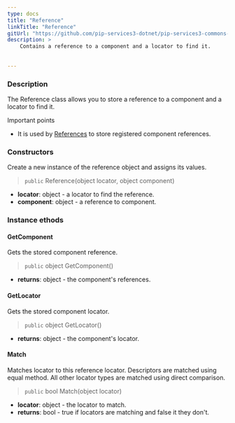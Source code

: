 ```yaml
---
type: docs
title: "Reference"
linkTitle: "Reference"
gitUrl: "https://github.com/pip-services3-dotnet/pip-services3-commons-dotnet"
description: >
    Contains a reference to a component and a locator to find it.
    
 
---
```


### Description

The Reference class allows you to store a reference to a component and a locator to find it.

Important points

- It is used by [References](../references) to store registered component references.

### Constructors
Create a new instance of the reference object and assigns its values.

> `public` Reference(object locator, object component)

- **locator**: object  - a locator to find the reference. 
- **component**: object  - a reference to component.

###  Instance ethods

#### GetComponent
Gets the stored component reference.    

> `public` object GetComponent()

- **returns**: object - the component's references.


#### GetLocator
Gets the stored component locator. 

> `public` object GetLocator()

- **returns**: object - the component's locator.

#### Match
Matches locator to this reference locator.
Descriptors are matched using equal method.
All other locator types are matched using direct comparison.

> `public` bool Match(object locator)

- **locator**: object - the locator to match. 
- **returns**: bool - true if locators are matching and false it they don't.


